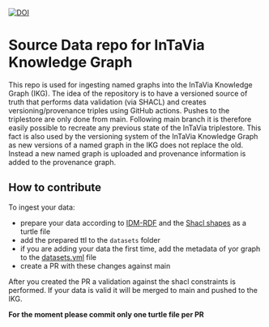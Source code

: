 [![DOI](https://zenodo.org/badge/DOI/10.5281/zenodo.10534980.svg)](https://doi.org/10.5281/zenodo.10534980)

# Source Data repo for InTaVia Knowledge Graph
This repo is used for ingesting named graphs into the InTaVia Knowledge Graph (IKG).
The idea of the repository is to have a versioned source of truth that performs data validation (via SHACL) 
and creates versioning/provenance triples using GitHub actions.
Pushes to the triplestore are only done from main. Following main branch it is therefore easily possible
to recreate any previous state of the InTaVia triplestore.
This fact is also used by the versioning system of the InTaVia Knowledge Graph as new versions of a named graph in the 
IKG does not replace the old. Instead a new named graph is uploaded and provenance information is added to the 
provenance graph.

## How to contribute

To ingest your data:
- prepare your data according to [IDM-RDF](https://github.com/InTaVia/idm-rdf) and the [Shacl shapes](IKG_shacl_shapes.ttl) as a turtle file
- add the prepared ttl to the `datasets` folder
- if you are adding your data the first time, add the metadata of yor graph to the [datasets.yml](datasets.yml) file
- create a PR with these changes against main

After you created the PR a validation against the shacl constraints is performed. If your data is valid it will be merged to main and pushed to the IKG.

**For the moment please commit only one turtle file per PR**
